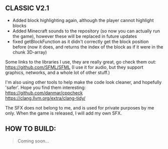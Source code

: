 <!--Copyright 2022 ramen

Licensed under the Apache License, Version 2.0 (the "License");
you may not use this file except in compliance with the License.
You may obtain a copy of the License at

    http://www.apache.org/licenses/LICENSE-2.0

Unless required by applicable law or agreed to in writing, software
distributed under the License is distributed on an "AS IS" BASIS,
WITHOUT WARRANTIES OR CONDITIONS OF ANY KIND, either express or implied.
See the License for the specific language governing permissions and
limitations under the License.-->



CLASSIC V2.1
------------
- Added block highlighting again, although the player cannot highlight blocks 
- Added Minecraft sounds to the repository (so now you can actually run the game), however these will be replaced in future updates
- fixed getBlockFunction as it didn't correctly get the block position before (now it does, and returns the index of the block as if it were in the chunk 3D-array)


Some links to the libraries I use, they are really great, go check them out:<br>
https://github.com/SFML/SFML (I use it for audio, but they support graphics, networks, and a whole lot of other stuff.)

I'm also using other tools to help make the code look cleaner, and hopefully 'safer'. Hope you find them interesting:
https://github.com/danmar/cppcheck<br>
https://clang.llvm.org/extra/clang-tidy/<br>

The SFX does not belong to me, and is used for private purposes by me only. When the game is released,
I will add my own SFX.

HOW TO BUILD:
-------------

> Coming soon...



